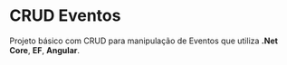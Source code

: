 # CRUD Eventos
Projeto básico com CRUD para manipulação de Eventos que utiliza **.Net Core**, **EF**, **Angular**.
